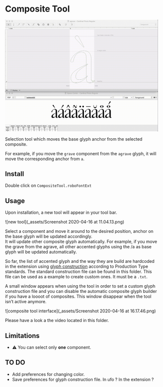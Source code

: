 # Composite Tool

![compositetool-recording](_assets/compositetool-recording.gif)

Selection tool which moves the base glyph anchor from the selected composite.

For example, if you move the `grave` component from the `agrave` glyph, it will move the corresponding anchor from `a`.

## Install
Double click on `CompositeTool.roboFontExt`

## Usage
Upon installation, a new tool will appear in your tool bar.

![new tool](_assets/Screenshot 2020-04-16 at 11.04.13.png)

Select a component and move it around to the desired position, anchor on the base glyph will be updated accordingly.  
It will update other composite glyph automatically. For example, if you move the grave from the agrave, all other accented glyphs using the /a as base glyph will be updated automatically.

So far, the list of accented glyph and the way they are build are hardcoded in the extension using [glyph construction](https://doc.robofont.com/documentation/how-tos/building-accented-glyphs-with-glyph-construction/) according to Production Type standards. The standard construction file can be found in this folder. This file can be used as a example to create custom ones. It must be a `.txt`.

A small window appears when using the tool in order to set a custom glyph construction file and you can disable the automatic composite glyph builder if you have a loooot of composites. This window disappear when the tool isn’t active anymore.

![composite tool interface](_assets/Screenshot 2020-04-16 at 16.17.46.png)

Please have a look a the video located in this folder.

## Limitations
* ⚠️ You can select only **one** component.


## TO DO

* Add preferences for changing color.
* Save preferences for glyph construction file. In ufo ? In the extension ?
